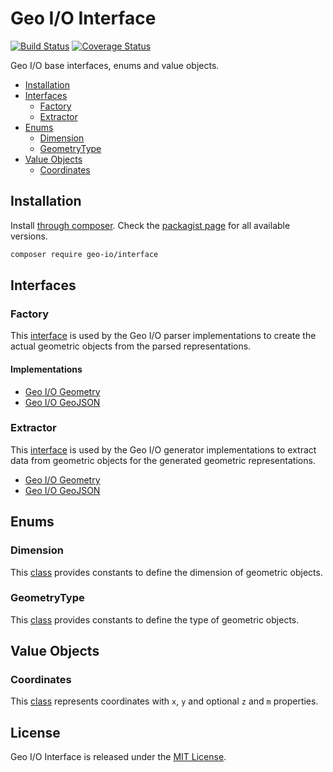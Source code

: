 Geo I/O Interface
==

[![Build Status](https://github.com/geo-io/interface/actions/workflows/ci.yml/badge.svg?branch=main)](https://github.com/geo-io/interface/actions/workflows/ci.yml)
[![Coverage Status](https://coveralls.io/repos/geo-io/interface/badge.svg?branch=main&service=github)](https://coveralls.io/github/geo-io/interface?branch=main)

Geo I/O base interfaces, enums and value objects.

* [Installation](#installation)
* [Interfaces](#interfaces)
  * [Factory](#factory)
  * [Extractor](#extractor)
* [Enums](#enums)
  * [Dimension](#dimension)
  * [GeometryType](#geometrytype)
* [Value Objects](#value-objects)
  * [Coordinates](#Coordinates)

Installation
--

Install [through composer](http://getcomposer.org). Check the
[packagist page](https://packagist.org/packages/geo-io/interface) for all
available versions.

```bash
composer require geo-io/interface
```

Interfaces
--

### Factory

This [interface](src/Factory.php) is used by the Geo I/O parser implementations
to create the actual geometric objects from the parsed representations.

#### Implementations

* [Geo I/O Geometry](https://github.com/geo-io/geometry)
* [Geo I/O GeoJSON](https://github.com/geo-io/geojson)

### Extractor

This [interface](src/Extractor.php) is used by the Geo I/O generator
implementations to extract data  from geometric objects for the generated
geometric representations.

* [Geo I/O Geometry](https://github.com/geo-io/geometry)
* [Geo I/O GeoJSON](https://github.com/geo-io/geojson)

Enums
--

### Dimension

This [class](src/Dimension.php) provides constants to define the dimension of
geometric objects.

### GeometryType

This [class](src/GeometryType.php) provides constants to define the type of
geometric objects.

Value Objects
--

### Coordinates

This [class](src/Coordinates.php) represents coordinates with `x`, `y` and
optional `z` and `m` properties.

License
--

Geo I/O Interface is released under the [MIT License](LICENSE).
